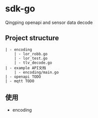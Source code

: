 # sdk-go
Qingping openapi and sensor data decode

## Project structure
```
| - encoding 
    | - lor_robb.go
    | - lor_test.go
    | - tlv_decode.go
| - example API文档
    | - encoding/main.go
| - openapi TODO
| - mqtt TODO
```

## 使用
- encoding 